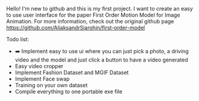 Hello! I'm new to github and this is my first project. I want to create an easy to use user interface for the paper First Order Motion Model for Image Animation. For more information, check out the original github page https://github.com/AliaksandrSiarohin/first-order-model

Todo list:
- ➡️ Implement easy to use ui where you can just pick a photo, a driving video and the model and just click a button to have a video generated
- Easy video cropper 
- Implement Fashion Dataset and MGIF Dataset
- Implement Face swap
- Training on your own dataset
- Compile everything to one portable exe file
